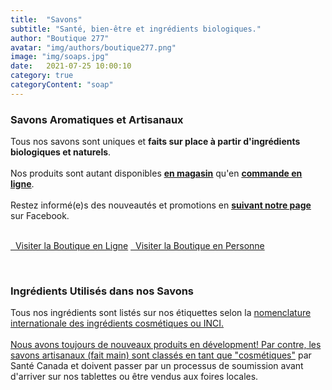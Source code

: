 ```yaml
---
title:  "Savons"
subtitle: "Santé, bien-être et ingrédients biologiques."
author: "Boutique 277"
avatar: "img/authors/boutique277.png"
image: "img/soaps.jpg"
date:   2021-07-25 10:00:10
category: true
categoryContent: "soap"
---
```


### Savons Aromatiques et Artisanaux
Tous nos savons sont uniques et <strong>faits sur place à partir d'ingrédients biologiques et naturels</strong>.
<br /><br />Nos produits sont autant disponibles <strong><a href="/boutique.html#directions"><i class="fa fa-home fa-1x"></i> <u>en magasin</u></a></strong> qu'en <strong><a href="http://enligne.boutique277.com/savons?shipping=true"><i class="fa fa-shopping-cart fa-1x"></i> <u>commande en ligne</u></a></strong>.
<br /><br />Restez informé(e)s des nouveautés et promotions en <strong><a href="https://www.facebook.com/boutique277" target="_blank"><i class="fa fa-facebook-square fa-1x"></i> <u>suivant notre page</u></a></strong> sur Facebook.
<br /><br />
<p class="primary-button">
    <a href="http://enligne.boutique277.com/savons?shipping=true"><i class="fa fa-shopping-cart fa-1x"></i>&nbsp;&nbsp;Visiter la Boutique en Ligne</a>
    <a href="/boutique.html#directions"><i class="fa fa-home fa-1x"></i>&nbsp;&nbsp;Visiter la Boutique en Personne</a>
</p>
<br />

### Ingrédients Utilisés dans nos Savons
Tous nos ingrédients sont listés sur nos étiquettes selon la <a href="https://www.canada.ca/fr/sante-canada/services/securite-produits-consommation/rapports-publications/industrie-professionnels/guide-etiquetage-ingredients-cosmetiques.html" target="_blank">nomenclature internationale des ingrédients cosmétiques ou INCI.
<br /><br />
Nous avons toujours de nouveaux produits en dévelopment! Par contre, les savons artisanaux (fait main) sont <a href="https://www.canada.ca/fr/sante-canada/services/securite-produits-consommation/cosmetiques/renseignements-reglementation.html#a1" target="_blank">classés en tant que "cosmétiques"</a> par Santé Canada et doivent passer par un processus de soumission avant d'arriver sur nos tablettes ou être vendus aux foires locales.